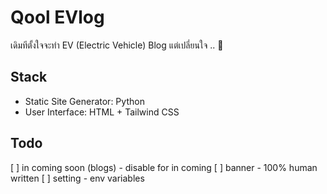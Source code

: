 # Qool EVlog

เดิมทีตั้งใจจะทำ EV (Electric Vehicle) Blog แต่เปลี่ยนใจ .. 🎃

## Stack
* Static Site Generator: Python
* User Interface: HTML + Tailwind CSS

## Todo
[ ] in coming soon (blogs) - disable for in coming
[ ] banner - 100% human written
[ ] setting - env variables